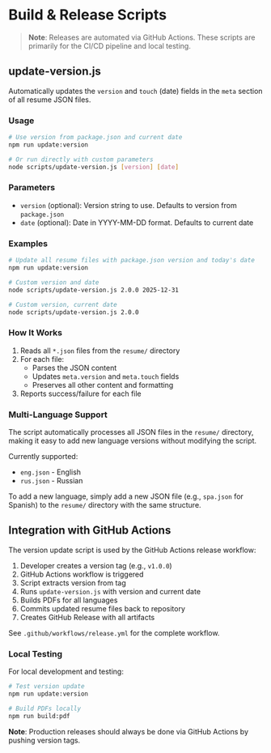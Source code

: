 # Build & Release Scripts

> **Note**: Releases are automated via GitHub Actions. These scripts are primarily for the CI/CD pipeline and local testing.

## update-version.js

Automatically updates the `version` and `touch` (date) fields in the `meta` section of all resume JSON files.

### Usage

```bash
# Use version from package.json and current date
npm run update:version

# Or run directly with custom parameters
node scripts/update-version.js [version] [date]
```

### Parameters

- `version` (optional): Version string to use. Defaults to version from `package.json`
- `date` (optional): Date in YYYY-MM-DD format. Defaults to current date

### Examples

```bash
# Update all resume files with package.json version and today's date
npm run update:version

# Custom version and date
node scripts/update-version.js 2.0.0 2025-12-31

# Custom version, current date
node scripts/update-version.js 2.0.0
```

### How It Works

1. Reads all `*.json` files from the `resume/` directory
2. For each file:
   - Parses the JSON content
   - Updates `meta.version` and `meta.touch` fields
   - Preserves all other content and formatting
3. Reports success/failure for each file

### Multi-Language Support

The script automatically processes all JSON files in the `resume/` directory, making it easy to add new language versions without modifying the script.

Currently supported:
- `eng.json` - English
- `rus.json` - Russian

To add a new language, simply add a new JSON file (e.g., `spa.json` for Spanish) to the `resume/` directory with the same structure.

## Integration with GitHub Actions

The version update script is used by the GitHub Actions release workflow:

1. Developer creates a version tag (e.g., `v1.0.0`)
2. GitHub Actions workflow is triggered
3. Script extracts version from tag
4. Runs `update-version.js` with version and current date
5. Builds PDFs for all languages
6. Commits updated resume files back to repository
7. Creates GitHub Release with all artifacts

See `.github/workflows/release.yml` for the complete workflow.

### Local Testing

For local development and testing:
```bash
# Test version update
npm run update:version

# Build PDFs locally
npm run build:pdf
```

**Note**: Production releases should always be done via GitHub Actions by pushing version tags.

